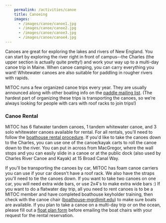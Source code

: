 ```yaml
---
    permalink: /activities/canoe
    title: Canoeing
    images:
      - /images/canoe/canoe1.jpg
      - /images/canoe/canoe2.jpg
      - /images/canoe/canoe3.jpg
      - /images/canoe/canoe4.jpg
---
```


Canoes are great for exploring the lakes and rivers of New England. You can start by exploring the river right in front of campus--the Charles (the upper section is actually quite pretty!) and work your way up to a multi-day canoe trip in Maine. When canoe camping, you can carry everything you want! Whitewater canoes are also suitable for paddling in rougher rivers with rapids.

MITOC runs a few organized canoe trips every year. They are usually announced along with other boating info on the [paddle mailing list](http://mailman.mit.edu/mailman/listinfo/paddle). (The hardest part of organizing these trips is transporting the canoes, so we’re always looking for people with cars with roof racks to join trips!)

### Canoe Rental

MITOC has 6 flatwater tandem canoes, 1 tandem whitewater canoe, and 3 solo whitewater canoes available for rental. For all rentals, you'll need to follow the [boathouse rental procedure](/rentals/boathouse). If you'd like to take the canoes down to the Charles, you can use one of the canoe/kayak carts to roll the canoe down to the river. You can put in across from MacGregor, where the wall stops and you can easily slide in a canoe or at the public dock (also used by Charles River Canoe and Kayak) at 15 Broad Canal Way.

If you'll be transporting the canoes by car, MITOC has foam canoe carriers you can use if your car doesn't have a roof rack. We also have the straps you'll need to tie the canoes down. If you want to take two canoes on one car, you will need extra wide bars, or use 2x4's to make extra wide bars :) If you want to do a flatwater day trip, all you need to rent canoes is to be a MITOC member and have completed boathouse keyholder training, then check with the canoe chair ([boathouse-mgr@mit.edu](mailto:boathouse-mgr@mit.edu)) to make sure boats are available. If you plan to take a canoe on a multi-day trip or on the ocean, please fill out a [float plan form](https://docs.google.com/forms/d/1k0xeCgShE5cr1ET8lLdr1ncBQgk9AkuHrO7apj1nZrI/viewform) before emailing the boat chairs with your request for the rental reservation.
